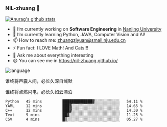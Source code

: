 ### NIL-zhuang 👋

<!--
**NIL-zhuang/NIL-zhuang** is a ✨ _special_ ✨ repository because its `README.md` (this file) appears on your GitHub profile.

Here are some ideas to get you started:

- 🔭 I’m currently working on ...
- 🌱 I’m currently learning ...
- 👯 I’m looking to collaborate on ...
- 🤔 I’m looking for help with ...
- 💬 Ask me about ...
- 📫 How to reach me: ...
- 😄 Pronouns: ...
- ⚡ Fun fact: ...
-->

[![Anurag's github stats](https://github-readme-stats.vercel.app/api?username=NIL-zhuang)](https://github.com/anuraghazra/github-readme-stats)

- 🔭 I’m currently working on **Software Engineering** in [Nanjing University](https://www.nju.edu.cn/)
- 🌱 I’m currently learning Python, JAVA, Computer Vision and AI!
- 📫 How to reach me: zhuangziyuan@smail.nju.edu.cn
- ⚡ Fun fact: I LOVE Math! And Cats!!!
- 💬 Ask me about everything interesting
- 😄 You can see me in https://nil-zhuang.github.io/

![language](https://github-readme-stats.vercel.app/api/top-langs/?username=NIL-zhuang&hide=TeX&layout=compact&theme=dark)

谁终将声震人间，必长久深自缄默

谁终将点燃闪电，必长久如云漂泊

<!--START_SECTION:waka-->
```text
Python   45 mins         █████████████▓░░░░░░░░░░░   54.11 % 
YAML     12 mins         ███▓░░░░░░░░░░░░░░░░░░░░░   14.65 % 
C++      12 mins         ███▓░░░░░░░░░░░░░░░░░░░░░   14.30 % 
Text     9 mins          ██▓░░░░░░░░░░░░░░░░░░░░░░   11.25 % 
CSV      4 mins          █▒░░░░░░░░░░░░░░░░░░░░░░░   05.27 % 
```
<!--END_SECTION:waka-->
